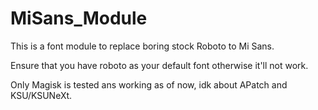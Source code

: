 # MiSans_Module
This is a font module to replace boring stock Roboto to Mi Sans.

Ensure that you have roboto as your default font otherwise it'll not work.

Only Magisk is tested ans working as of now, idk about APatch and KSU/KSUNeXt.
